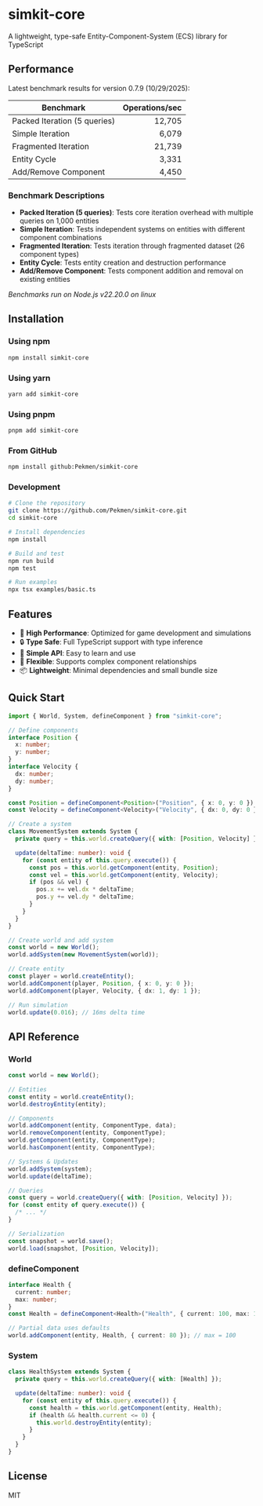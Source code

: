 # simkit-core

A lightweight, type-safe Entity-Component-System (ECS) library for TypeScript

<!-- BENCHMARK_START -->

## Performance

Latest benchmark results for version 0.7.9 (10/29/2025):

| Benchmark | Operations/sec |
|-----------|---------------:|
| Packed Iteration (5 queries) | 12,705 |
| Simple Iteration | 6,079 |
| Fragmented Iteration | 21,739 |
| Entity Cycle | 3,331 |
| Add/Remove Component | 4,450 |

### Benchmark Descriptions

- **Packed Iteration (5 queries)**: Tests core iteration overhead with multiple queries on 1,000 entities
- **Simple Iteration**: Tests independent systems on entities with different component combinations  
- **Fragmented Iteration**: Tests iteration through fragmented dataset (26 component types)
- **Entity Cycle**: Tests entity creation and destruction performance
- **Add/Remove Component**: Tests component addition and removal on existing entities

*Benchmarks run on Node.js v22.20.0 on linux*

<!-- BENCHMARK_END -->

## Installation

### Using npm

```bash
npm install simkit-core
```

### Using yarn

```bash
yarn add simkit-core
```

### Using pnpm

```bash
pnpm add simkit-core
```

### From GitHub

```bash
npm install github:Pekmen/simkit-core
```

### Development

```bash
# Clone the repository
git clone https://github.com/Pekmen/simkit-core.git
cd simkit-core

# Install dependencies
npm install

# Build and test
npm run build
npm test

# Run examples
npx tsx examples/basic.ts
```

## Features

- 🚀 **High Performance**: Optimized for game development and simulations
- 🔒 **Type Safe**: Full TypeScript support with type inference
- 🧩 **Simple API**: Easy to learn and use
- 🔧 **Flexible**: Supports complex component relationships
- 📦 **Lightweight**: Minimal dependencies and small bundle size

## Quick Start

```typescript
import { World, System, defineComponent } from "simkit-core";

// Define components
interface Position {
  x: number;
  y: number;
}
interface Velocity {
  dx: number;
  dy: number;
}

const Position = defineComponent<Position>("Position", { x: 0, y: 0 });
const Velocity = defineComponent<Velocity>("Velocity", { dx: 0, dy: 0 });

// Create a system
class MovementSystem extends System {
  private query = this.world.createQuery({ with: [Position, Velocity] });

  update(deltaTime: number): void {
    for (const entity of this.query.execute()) {
      const pos = this.world.getComponent(entity, Position);
      const vel = this.world.getComponent(entity, Velocity);
      if (pos && vel) {
        pos.x += vel.dx * deltaTime;
        pos.y += vel.dy * deltaTime;
      }
    }
  }
}

// Create world and add system
const world = new World();
world.addSystem(new MovementSystem(world));

// Create entity
const player = world.createEntity();
world.addComponent(player, Position, { x: 0, y: 0 });
world.addComponent(player, Velocity, { dx: 1, dy: 1 });

// Run simulation
world.update(0.016); // 16ms delta time
```

## API Reference

### World

```typescript
const world = new World();

// Entities
const entity = world.createEntity();
world.destroyEntity(entity);

// Components
world.addComponent(entity, ComponentType, data);
world.removeComponent(entity, ComponentType);
world.getComponent(entity, ComponentType);
world.hasComponent(entity, ComponentType);

// Systems & Updates
world.addSystem(system);
world.update(deltaTime);

// Queries
const query = world.createQuery({ with: [Position, Velocity] });
for (const entity of query.execute()) {
  /* ... */
}

// Serialization
const snapshot = world.save();
world.load(snapshot, [Position, Velocity]);
```

### defineComponent

```typescript
interface Health {
  current: number;
  max: number;
}
const Health = defineComponent<Health>("Health", { current: 100, max: 100 });

// Partial data uses defaults
world.addComponent(entity, Health, { current: 80 }); // max = 100
```

### System

```typescript
class HealthSystem extends System {
  private query = this.world.createQuery({ with: [Health] });

  update(deltaTime: number): void {
    for (const entity of this.query.execute()) {
      const health = this.world.getComponent(entity, Health);
      if (health && health.current <= 0) {
        this.world.destroyEntity(entity);
      }
    }
  }
}
```

## License

MIT
